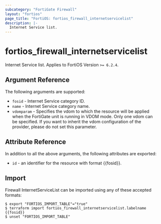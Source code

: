 ```yaml
---
subcategory: "FortiGate Firewall"
layout: "fortios"
page_title: "FortiOS: fortios_firewall_internetservicelist"
description: |-
  Internet Service list.
---
```


# fortios_firewall_internetservicelist
Internet Service list. Applies to FortiOS Version `>= 6.2.4`.

## Argument Reference

The following arguments are supported:

* `fosid` - Internet Service category ID.
* `name` - Internet Service category name.
* `vdomparam` - Specifies the vdom to which the resource will be applied when the FortiGate unit is running in VDOM mode. Only one vdom can be specified. If you want to inherit the vdom configuration of the provider, please do not set this parameter.


## Attribute Reference

In addition to all the above arguments, the following attributes are exported:
* `id` - an identifier for the resource with format {{fosid}}.

## Import

Firewall InternetServiceList can be imported using any of these accepted formats:
```
$ export "FORTIOS_IMPORT_TABLE"="true"
$ terraform import fortios_firewall_internetservicelist.labelname {{fosid}}
$ unset "FORTIOS_IMPORT_TABLE"
```
